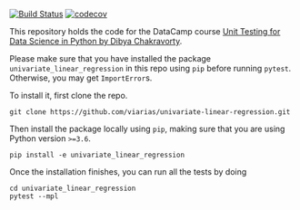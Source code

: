 [![Build Status](https://app.travis-ci.com/viariasv/univariate-linear-regression.svg?branch=main)](https://app.travis-ci.com/viariasv/univariate-linear-regression)
[![codecov](https://codecov.io/gh/viariasv/univariate-linear-regression/branch/main/graph/badge.svg?token=fkDPdgXYyd)](https://codecov.io/gh/viariasv/univariate-linear-regression)

This repository holds the code for the DataCamp course [Unit Testing for Data Science in Python by Dibya Chakravorty](https://www.datacamp.com/courses/unit-testing-for-data-science-in-python). 

Please make sure that you have installed the package `univariate_linear_regression` in this repo using `pip` before running `pytest`. Otherwise, you may get `ImportError`s.

To install it, first clone the repo.

```
git clone https://github.com/viarias/univariate-linear-regression.git
```

Then install the package locally using `pip`, making sure that you are using Python version `>=3.6`.

```
pip install -e univariate_linear_regression
```

Once the installation finishes, you can run all the tests by doing 

```
cd univariate_linear_regression
pytest --mpl
```

